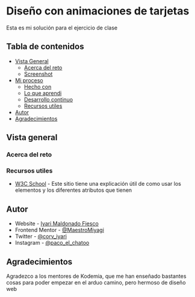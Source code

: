 # Diseño con animaciones de tarjetas

Esta es mi solución para el ejercicio de clase

## Tabla de contenidos

- [Vista General](#vista-general)
  - [Acerca del reto](#acerca-del-reto)
  - [Screenshot](#screenshot)
- [Mi proceso](#mi-proceso)
  - [Hecho con](#hecho-con)
  - [Lo que aprendi](#lo-que-aprendi)
  - [Desarrollo continuo](#desarrollo-continuo)
  - [Recursos utiles](#recursos-utiles)
- [Autor](#autor)
- [Agradecimientos](#agradecimientos)


## Vista general

### Acerca del reto




### Recursos utiles

- [W3C School](https://www.w3schools.com) - Este sitio tiene una explicación útil de como usar los elementos y los diferentes atributos que tienen

## Autor

- Website - [Iyari Maldonado Fiesco](https://github.com/MaestroMiyagi)
- Frontend Mentor - [@MaestroMiyagi](https://www.frontendmentor.io/profile/MaestroMiyagi)
- Twitter - [@corv_iyari](https://www.twitter.com/corv_iyari)
- Instagram - [@paco_el_chatoo](https://www.instagram.com/paco_el_chatoo/)

## Agradecimientos

Agradezco a los mentores de Kodemia, que me han enseñado bastantes cosas para poder empezar en el arduo camino, pero hermoso de diseño web